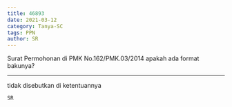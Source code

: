 ```yaml
---
title: 46893
date: 2021-03-12
category: Tanya-SC
tags: PPN
author: SR
---
```


Surat Permohonan di PMK No.162/PMK.03/2014 apakah ada format bakunya?

---

tidak disebutkan di ketentuannya

`SR`

